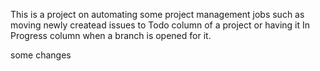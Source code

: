 This is a project on automating some project management jobs such as moving newly createad issues to Todo column of a project or having it In Progress column when a branch is opened for it.

some changes

